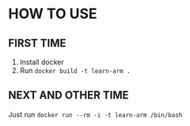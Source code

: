 # HOW TO USE

## FIRST TIME

1. Install docker
1. Run `docker build -t learn-arm .`

## NEXT AND OTHER TIME

Just run `docker run --rm -i -t learn-arm /bin/bash`